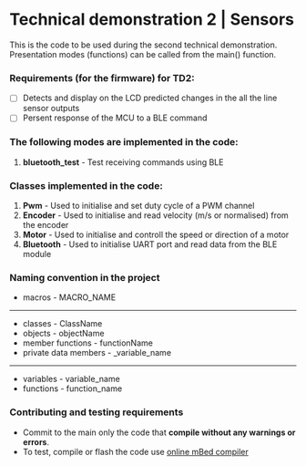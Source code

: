 # Technical demonstration 2 | Sensors

This is the code to be used during the second technical demonstration. Presentation modes (functions) can be called from the main() function.

### Requirements (for the firmware) for TD2:
- [ ] Detects and display on the LCD predicted changes in the all the line sensor outputs
- [ ] Persent response of the MCU to a BLE command

### The following modes are implemented in the code:
1. **bluetooth_test** - Test receiving commands using BLE

### Classes implemented in the code:
1. **Pwm** - Used to initialise and set duty cycle of a PWM channel
2. **Encoder** - Used to initialise and read velocity (m/s or normalised) from the encoder
3. **Motor** - Used to initialise and controll the speed or direction of a motor
4. **Bluetooth** - Used to initialise UART port and read data from the BLE module 

### Naming convention in the project
- macros - MACRO_NAME
-------------------------------------------
- classes - ClassName
- objects - objectName
- member functions - functionName
- private data members - _variable_name
-------------------------------------------
- variables - variable_name
- functions - function_name

### Contributing and testing requirements
- Commit to the main only the code that **compile without any warnings or errors**.
- To test, compile or flash the code use [online mBed compiler](https://www.ide.mbed.com/compiler)
